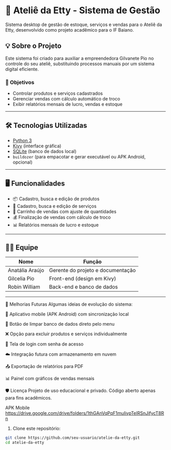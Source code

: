 # 🧵 Ateliê da Etty - Sistema de Gestão

Sistema desktop de gestão de estoque, serviços e vendas para o Ateliê da Etty, desenvolvido como projeto acadêmico para o IF Baiano.

## 💡 Sobre o Projeto

Este sistema foi criado para auxiliar a empreendedora Gilvanete Pio no controle do seu ateliê, substituindo processos manuais por um sistema digital eficiente.

### 🎯 Objetivos

- Controlar produtos e serviços cadastrados
- Gerenciar vendas com cálculo automático de troco
- Exibir relatórios mensais de lucro, vendas e estoque

---

## 🛠️ Tecnologias Utilizadas

- [Python 3](https://www.python.org/)
- [Kivy](https://kivy.org/) (interface gráfica)
- [SQLite](https://www.sqlite.org/index.html) (banco de dados local)
- `buildozer` (para empacotar e gerar executável ou APK Android, opcional)

---

## 🖥️ Funcionalidades

- 📦 Cadastro, busca e edição de produtos
- 🧶 Cadastro, busca e edição de serviços
- 🛒 Carrinho de vendas com ajuste de quantidades
- 💰 Finalização de vendas com cálculo de troco
- 📊 Relatórios mensais de lucro e estoque

---

## 🧑‍💻 Equipe

| Nome            | Função                            |
|-----------------|-----------------------------------|
| Anatália Araújo | Gerente do projeto e documentação |
| Gilcelia Pio    | Front-end (design em Kivy)        |
| Robin William   | Back-end e banco de dados         |

---

🔮 Melhorias Futuras
Algumas ideias de evolução do sistema:

📱 Aplicativo mobile (APK Android) com sincronização local

🧹 Botão de limpar banco de dados direto pelo menu

❌ Opção para excluir produtos e serviços individualmente

🔐 Tela de login com senha de acesso

☁️ Integração futura com armazenamento em nuvem

📤 Exportação de relatórios para PDF

📊 Painel com gráficos de vendas mensais


🛡️ Licença
Projeto de uso educacional e privado. Código aberto apenas para fins acadêmicos.

APK Mobile
https://drive.google.com/drive/folders/1thGAnVqPqF1muIivpTelRSnJifycT8Rn


1. Clone este repositório:

```bash
git clone https://github.com/seu-usuario/atelie-da-etty.git
cd atelie-da-etty

